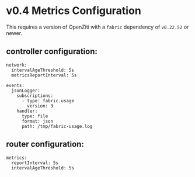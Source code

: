 # v0.4 Metrics Configuration

This requires a version of OpenZiti with a `fabric` dependency of `v0.22.52` or newer.

## controller configuration:

```
network:
  intervalAgeThreshold: 5s 
  metricsReportInterval: 5s

events:
  jsonLogger:
    subscriptions:
      - type: fabric.usage
        version: 3
    handler:
      type: file
      format: json
      path: /tmp/fabric-usage.log
```

## router configuration:

```
metrics:
  reportInterval: 5s
  intervalAgeThreshold: 5s
```